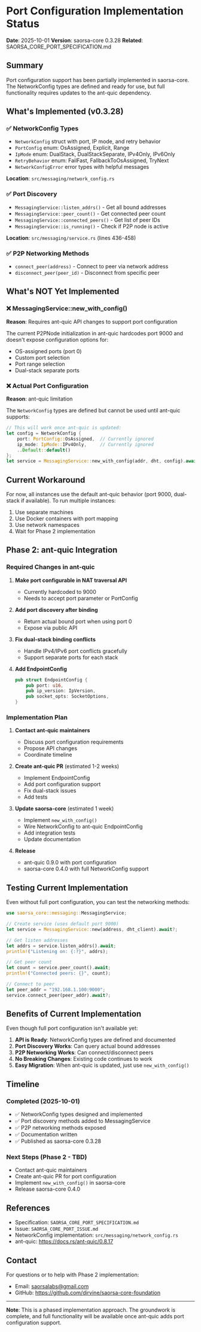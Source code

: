 # Port Configuration Implementation Status

**Date**: 2025-10-01
**Version**: saorsa-core 0.3.28
**Related**: SAORSA_CORE_PORT_SPECIFICATION.md

## Summary

Port configuration support has been partially implemented in saorsa-core. The NetworkConfig types are defined and ready for use, but full functionality requires updates to the ant-quic dependency.

## What's Implemented (v0.3.28)

### ✅ NetworkConfig Types
- `NetworkConfig` struct with port, IP mode, and retry behavior
- `PortConfig` enum: OsAssigned, Explicit, Range
- `IpMode` enum: DualStack, DualStackSeparate, IPv4Only, IPv6Only
- `RetryBehavior` enum: FailFast, FallbackToOsAssigned, TryNext
- `NetworkConfigError` error types with helpful messages

**Location**: `src/messaging/network_config.rs`

### ✅ Port Discovery
- `MessagingService::listen_addrs()` - Get all bound addresses
- `MessagingService::peer_count()` - Get connected peer count
- `MessagingService::connected_peers()` - Get list of peer IDs
- `MessagingService::is_running()` - Check if P2P node is active

**Location**: `src/messaging/service.rs` (lines 436-458)

### ✅ P2P Networking Methods
- `connect_peer(address)` - Connect to peer via network address
- `disconnect_peer(peer_id)` - Disconnect from specific peer

## What's NOT Yet Implemented

### ❌ MessagingService::new_with_config()
**Reason**: Requires ant-quic API changes to support port configuration

The current P2PNode initialization in ant-quic hardcodes port 9000 and doesn't expose configuration options for:
- OS-assigned ports (port 0)
- Custom port selection
- Port range selection
- Dual-stack separate ports

### ❌ Actual Port Configuration
**Reason**: ant-quic limitation

The `NetworkConfig` types are defined but cannot be used until ant-quic supports:
```rust
// This will work once ant-quic is updated:
let config = NetworkConfig {
    port: PortConfig::OsAssigned,  // Currently ignored
    ip_mode: IpMode::IPv4Only,     // Currently ignored
    ..Default::default()
};
let service = MessagingService::new_with_config(addr, dht, config).await?;
```

## Current Workaround

For now, all instances use the default ant-quic behavior (port 9000, dual-stack if available). To run multiple instances:

1. Use separate machines
2. Use Docker containers with port mapping
3. Use network namespaces
4. Wait for Phase 2 implementation

## Phase 2: ant-quic Integration

### Required Changes in ant-quic

1. **Make port configurable in NAT traversal API**
   - Currently hardcoded to 9000
   - Needs to accept port parameter or PortConfig

2. **Add port discovery after binding**
   - Return actual bound port when using port 0
   - Expose via public API

3. **Fix dual-stack binding conflicts**
   - Handle IPv4/IPv6 port conflicts gracefully
   - Support separate ports for each stack

4. **Add EndpointConfig**
   ```rust
   pub struct EndpointConfig {
       pub port: u16,
       pub ip_version: IpVersion,
       pub socket_opts: SocketOptions,
   }
   ```

### Implementation Plan

1. **Contact ant-quic maintainers**
   - Discuss port configuration requirements
   - Propose API changes
   - Coordinate timeline

2. **Create ant-quic PR** (estimated 1-2 weeks)
   - Implement EndpointConfig
   - Add port configuration support
   - Fix dual-stack issues
   - Add tests

3. **Update saorsa-core** (estimated 1 week)
   - Implement `new_with_config()`
   - Wire NetworkConfig to ant-quic EndpointConfig
   - Add integration tests
   - Update documentation

4. **Release**
   - ant-quic 0.9.0 with port configuration
   - saorsa-core 0.4.0 with full NetworkConfig support

## Testing Current Implementation

Even without full port configuration, you can test the networking methods:

```rust
use saorsa_core::messaging::MessagingService;

// Create service (uses default port 9000)
let service = MessagingService::new(address, dht_client).await?;

// Get listen addresses
let addrs = service.listen_addrs().await;
println!("Listening on: {:?}", addrs);

// Get peer count
let count = service.peer_count().await;
println!("Connected peers: {}", count);

// Connect to peer
let peer_addr = "192.168.1.100:9000";
service.connect_peer(peer_addr).await?;
```

## Benefits of Current Implementation

Even though full port configuration isn't available yet:

1. **API is Ready**: NetworkConfig types are defined and documented
2. **Port Discovery Works**: Can query actual bound addresses
3. **P2P Networking Works**: Can connect/disconnect peers
4. **No Breaking Changes**: Existing code continues to work
5. **Easy Migration**: When ant-quic is updated, just use `new_with_config()`

## Timeline

### Completed (2025-10-01)
- ✅ NetworkConfig types designed and implemented
- ✅ Port discovery methods added to MessagingService
- ✅ P2P networking methods exposed
- ✅ Documentation written
- ✅ Published as saorsa-core 0.3.28

### Next Steps (Phase 2 - TBD)
- Contact ant-quic maintainers
- Create ant-quic PR for port configuration
- Implement `new_with_config()` in saorsa-core
- Release saorsa-core 0.4.0

## References

- Specification: `SAORSA_CORE_PORT_SPECIFICATION.md`
- Issue: `SAORSA_CORE_PORT_ISSUE.md`
- NetworkConfig implementation: `src/messaging/network_config.rs`
- ant-quic: https://docs.rs/ant-quic/0.8.17

## Contact

For questions or to help with Phase 2 implementation:
- Email: saorsalabs@gmail.com
- GitHub: https://github.com/dirvine/saorsa-core-foundation

---

**Note**: This is a phased implementation approach. The groundwork is complete, and full functionality will be available once ant-quic adds port configuration support.
